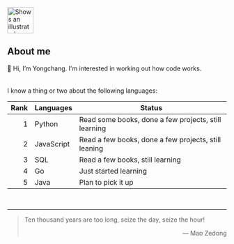 <picture>
  <source media="(prefers-color-scheme: dark)" srcset="https://user-images.githubusercontent.com/25423296/163456776-7f95b81a-f1ed-45f7-b7ab-8fa810d529fa.png">
  <source media="(prefers-color-scheme: light)" srcset="https://user-images.githubusercontent.com/25423296/163456779-a8556205-d0a5-45e2-ac17-42d089e3c3f8.png">
  <img alt="Shows an illustrated sun in light mode and a moon with stars in dark mode." src="https://user-images.githubusercontent.com/25423296/163456779-a8556205-d0a5-45e2-ac17-42d089e3c3f8.png" height="60">
</picture>


## About me

👋 Hi, I’m Yongchang. I'm interested in working out how code works. <br /><br /><br />
I know a thing or two about the following languages:</summary><br />
  
  | Rank | Languages | Status                                             | 
  |-----:|-----------|----------------------------------------------------|
  |     1|Python     |Read some books, done a few projects, still learning|
  |     2|JavaScript |Read a few books, done a few projects, still leaning|
  |     3|SQL        |Read a few books, still learning                    |
  |     4|Go         |Just started learning                               |
  |     5|Java       |Plan to pick it up                                  |
<br />

---
> Ten thousand years are too long, seize the day, seize the hour!
> <p align="right">— Mao Zedong</p>
<!---
yongchang-z/yongchang-z is a ✨ special ✨ repository because its `README.md` (this file) appears on your GitHub profile.
You can click the Preview link to take a look at your changes.
--->
